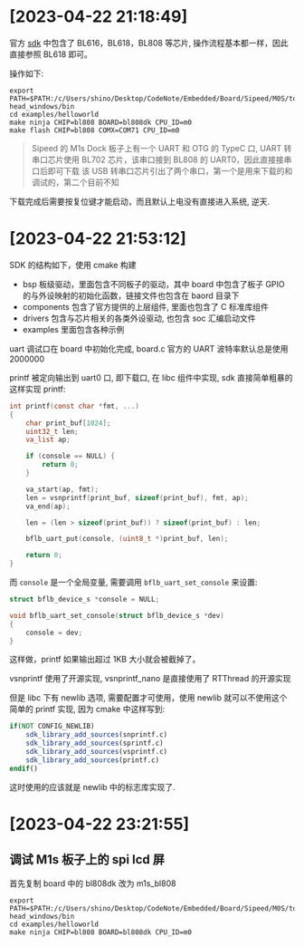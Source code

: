 
# [2023-04-22 21:18:49]


官方 [sdk](https://github.com/bouffalolab/bl_mcu_sdk) 中包含了 BL616，BL618，BL808 等芯片, 操作流程基本都一样，因此直接参照 BL618 即可。

操作如下:

```
export PATH=$PATH:/c/Users/shino/Desktop/CodeNote/Embedded/Board/Sipeed/M0S/tools/toolchain_gcc_t-head_windows/bin
cd examples/helloworld
make ninja CHIP=bl808 BOARD=bl808dk CPU_ID=m0
make flash CHIP=bl808 COMX=COM71 CPU_ID=m0
```

> Sipeed 的 M1s Dock 板子上有一个 UART 和 OTG 的 TypeC 口, UART 转串口芯片使用 BL702 芯片，该串口接到 BL808 的 UART0，因此直接接串口后即可下载
> 该 USB 转串口芯片引出了两个串口，第一个是用来下载的和调试的，第二个目前不知

下载完成后需要按复位键才能启动，而且默认上电没有直接进入系统, 逆天.


# [2023-04-22 21:53:12]

SDK 的结构如下，使用 cmake 构建

* bsp 板级驱动，里面包含不同板子的驱动，其中 board 中包含了板子 GPIO 的与外设映射的初始化函数，链接文件也包含在 baord 目录下
* components 包含了官方提供的上层组件, 里面也包含了 C 标准库组件
* drivers 包含与芯片相关的各类外设驱动, 也包含 soc 汇编启动文件
* examples 里面包含各种示例


uart 调试口在 board 中初始化完成, board.c 官方的 UART 波特率默认总是使用 2000000

printf 被定向输出到 uart0 口, 即下载口, 在 libc 组件中实现, sdk 直接简单粗暴的这样实现 printf:

```c
int printf(const char *fmt, ...)
{
    char print_buf[1024];
    uint32_t len;
    va_list ap;

    if (console == NULL) {
        return 0;
    }

    va_start(ap, fmt);
    len = vsnprintf(print_buf, sizeof(print_buf), fmt, ap);
    va_end(ap);

    len = (len > sizeof(print_buf)) ? sizeof(print_buf) : len;

    bflb_uart_put(console, (uint8_t *)print_buf, len);

    return 0;
}
```

而 `console` 是一个全局变量, 需要调用 `bflb_uart_set_console` 来设置:

```c
struct bflb_device_s *console = NULL; 

void bflb_uart_set_console(struct bflb_device_s *dev)
{
    console = dev;
}
```

这样做，printf 如果输出超过 1KB 大小就会被截掉了。

vsnprintf 使用了开源实现, vsnprintf_nano 是直接使用了 RTThread 的开源实现

但是 libc 下有 newlib 选项, 需要配置才可使用，使用 newlib 就可以不使用这个简单的 printf 实现, 因为 cmake 中这样写到:

```cmake
if(NOT CONFIG_NEWLIB)
    sdk_library_add_sources(snprintf.c)
    sdk_library_add_sources(sprintf.c)
    sdk_library_add_sources(vsprintf.c)
    sdk_library_add_sources(printf.c)
endif()
```

这时使用的应该就是 newlib 中的标志库实现了.


# [2023-04-22 23:21:55]

## 调试 M1s 板子上的 spi lcd 屏

首先复制 board 中的 bl808dk 改为 m1s_bl808

```shell
export PATH=$PATH:/c/Users/shino/Desktop/CodeNote/Embedded/Board/Sipeed/M0S/tools/toolchain_gcc_t-head_windows/bin
cd examples/helloworld
make ninja CHIP=bl808 BOARD=bl808dk CPU_ID=m0
```
